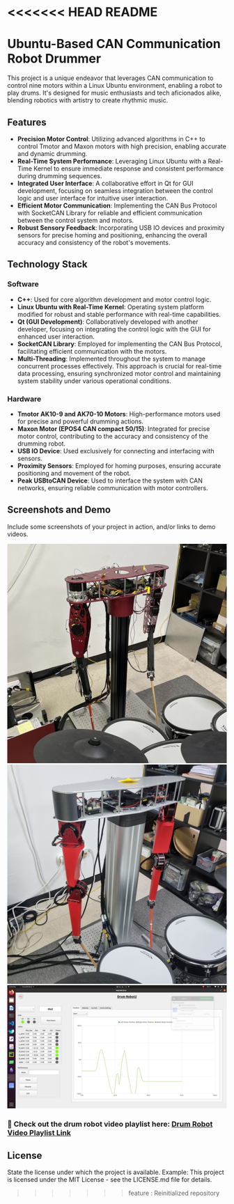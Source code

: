 <<<<<<< HEAD
README
=======
# Ubuntu-Based CAN Communication Robot Drummer
This project is a unique endeavor that leverages CAN communication to control nine motors within a Linux Ubuntu environment, enabling a robot to play drums. It's designed for music enthusiasts and tech aficionados alike, blending robotics with artistry to create rhythmic music.


## Features
- **Precision Motor Control**: Utilizing advanced algorithms in C++ to control Tmotor and Maxon motors with high precision, enabling accurate and dynamic drumming.
- **Real-Time System Performance**: Leveraging Linux Ubuntu with a Real-Time Kernel to ensure immediate response and consistent performance during drumming sequences.
- **Integrated User Interface**: A collaborative effort in Qt for GUI development, focusing on seamless integration between the control logic and user interface for intuitive user interaction.
- **Efficient Motor Communication**: Implementing the CAN Bus Protocol with SocketCAN Library for reliable and efficient communication between the control system and motors.
- **Robust Sensory Feedback**: Incorporating USB IO devices and proximity sensors for precise homing and positioning, enhancing the overall accuracy and consistency of the robot's movements.



## Technology Stack

### Software
- **C++**: Used for core algorithm development and motor control logic.
- **Linux Ubuntu with Real-Time Kernel**: Operating system platform modified for robust and stable performance with real-time capabilities.
- **Qt (GUI Development)**: Collaboratively developed with another developer, focusing on integrating the control logic with the GUI for enhanced user interaction.
- **SocketCAN Library**: Employed for implementing the CAN Bus Protocol, facilitating efficient communication with the motors.
- **Multi-Threading**: Implemented throughout the system to manage concurrent processes effectively. This approach is crucial for real-time data processing, ensuring synchronized motor control and maintaining system stability under various operational conditions.

### Hardware
- **Tmotor AK10-9 and AK70-10 Motors**: High-performance motors used for precise and powerful drumming actions.
- **Maxon Motor (EPOS4 CAN compact 50/15)**: Integrated for precise motor control, contributing to the accuracy and consistency of the drumming robot.
- **USB IO Device**: Used exclusively for connecting and interfacing with sensors.
- **Proximity Sensors**: Employed for homing purposes, ensuring accurate positioning and movement of the robot.
- **Peak USBtoCAN Device**: Used to interface the system with CAN networks, ensuring reliable communication with motor controllers.



## Screenshots and Demo
Include some screenshots of your project in action, and/or links to demo videos.

<img src="./image/Ready_Pos.jpg" width="750" alt="Front Robot">
<img src="./image/Ready_Pos2.jpg" width="750" alt="Ready Position diagonal Robot">
<img src="./image/Qt.png" width="750" alt="Screenshot for Qt GUI">

### 🎥 **Check out the drum robot video playlist here:** [**Drum Robot Video Playlist Link**](https://www.youtube.com/playlist?list=PLZbG63B7tdmLVjM_1uWHxAeesx-kkmfXY)




## License
State the license under which the project is available. Example: This project is licensed under the MIT License - see the LICENSE.md file for details.
>>>>>>> feature : Reinitialized repository
